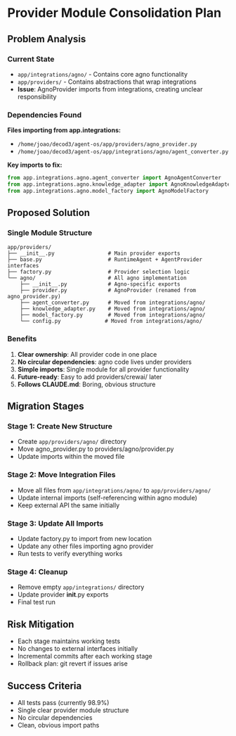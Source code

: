 # Provider Module Consolidation Plan

## Problem Analysis

### Current State
- `app/integrations/agno/` - Contains core agno functionality
- `app/providers/` - Contains abstractions that wrap integrations
- **Issue**: AgnoProvider imports from integrations, creating unclear responsibility

### Dependencies Found
**Files importing from app.integrations:**
- `/home/joao/decod3/agent-os/app/providers/agno_provider.py`
- `/home/joao/decod3/agent-os/app/integrations/agno/agent_converter.py`

**Key imports to fix:**
```python
from app.integrations.agno.agent_converter import AgnoAgentConverter
from app.integrations.agno.knowledge_adapter import AgnoKnowledgeAdapter
from app.integrations.agno.model_factory import AgnoModelFactory
```

## Proposed Solution

### Single Module Structure
```
app/providers/
├── __init__.py                 # Main provider exports
├── base.py                     # RuntimeAgent + AgentProvider interfaces
├── factory.py                  # Provider selection logic
└── agno/                       # All agno implementation
    ├── __init__.py             # Agno-specific exports
    ├── provider.py             # AgnoProvider (renamed from agno_provider.py)
    ├── agent_converter.py      # Moved from integrations/agno/
    ├── knowledge_adapter.py    # Moved from integrations/agno/
    ├── model_factory.py        # Moved from integrations/agno/
    └── config.py              # Moved from integrations/agno/
```

### Benefits
1. **Clear ownership**: All provider code in one place
2. **No circular dependencies**: agno code lives under providers
3. **Simple imports**: Single module for all provider functionality
4. **Future-ready**: Easy to add providers/crewai/ later
5. **Follows CLAUDE.md**: Boring, obvious structure

## Migration Stages

### Stage 1: Create New Structure
- Create `app/providers/agno/` directory
- Move agno_provider.py to providers/agno/provider.py
- Update imports within the moved file

### Stage 2: Move Integration Files
- Move all files from `app/integrations/agno/` to `app/providers/agno/`
- Update internal imports (self-referencing within agno module)
- Keep external API the same initially

### Stage 3: Update All Imports
- Update factory.py to import from new location
- Update any other files importing agno provider
- Run tests to verify everything works

### Stage 4: Cleanup
- Remove empty `app/integrations/` directory
- Update provider __init__.py exports
- Final test run

## Risk Mitigation
- Each stage maintains working tests
- No changes to external interfaces initially
- Incremental commits after each working stage
- Rollback plan: git revert if issues arise

## Success Criteria
- All tests pass (currently 98.9%)
- Single clear provider module structure
- No circular dependencies
- Clean, obvious import paths
